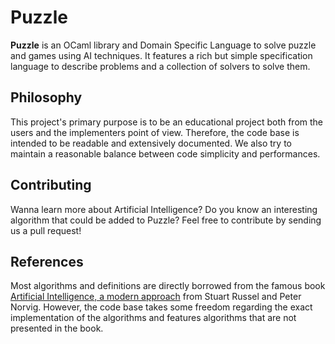 # Puzzle

**Puzzle** is an OCaml library and Domain Specific Language
to solve puzzle and games using AI techniques.
It features a rich but simple specification language to describe problems
and a collection of solvers to solve them.

## Philosophy

This project's primary purpose is to be an educational project both from
the users and the implementers point of view.
Therefore, the code base is intended to be readable and extensively documented. We also try to maintain a reasonable balance between code simplicity and performances.

## Contributing

Wanna learn more about Artificial Intelligence? Do you know an interesting algorithm that could be added to Puzzle? Feel free to contribute by sending us a pull request!

## References

Most algorithms and definitions are directly borrowed from the famous book [Artificial Intelligence, a modern approach](http://aima.cs.berkeley.edu/) from Stuart Russel and Peter Norvig. However, the code base takes some freedom regarding the exact implementation of the algorithms and features algorithms that are not presented in the book.







